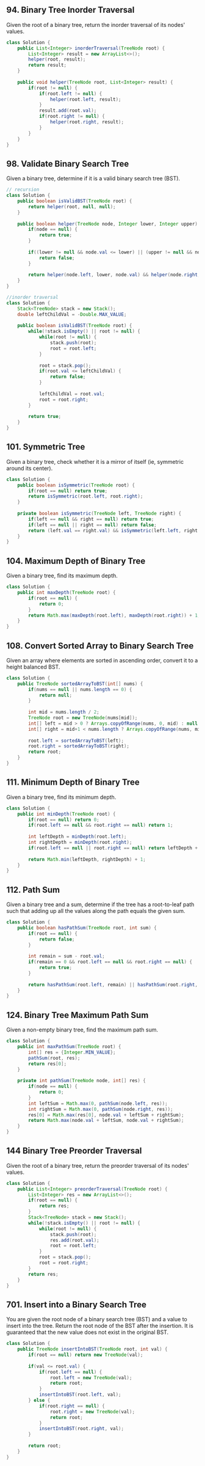 ## 94. Binary Tree Inorder Traversal
Given the root of a binary tree, return the inorder traversal of its nodes' values.
```java
class Solution {
    public List<Integer> inorderTraversal(TreeNode root) {
        List<Integer> result = new ArrayList<>();
        helper(root, result);
        return result;
    }
    
    public void helper(TreeNode root, List<Integer> result) {
        if(root != null) {
            if(root.left != null) {
                helper(root.left, result);
            }
            result.add(root.val);
            if(root.right != null) {
                helper(root.right, result);
            }
        }
    }
}
```

## 98. Validate Binary Search Tree
Given a binary tree, determine if it is a valid binary search tree (BST).
```java
// recursion
class Solution {
    public boolean isValidBST(TreeNode root) {
        return helper(root, null, null);
    }
    
    public boolean helper(TreeNode node, Integer lower, Integer upper) {
        if(node == null) {
            return true;
        }
        
        if((lower != null && node.val <= lower) || (upper != null && node.val >= upper)) {
            return false;
        }
        
        return helper(node.left, lower, node.val) && helper(node.right, node.val, upper);
    }
}
```

```java
//inorder traversal
class Solution {
    Stack<TreeNode> stack = new Stack();
    double leftChildVal = -Double.MAX_VALUE;
    
    public boolean isValidBST(TreeNode root) {
        while(!stack.isEmpty() || root != null) {
            while(root != null) {
                stack.push(root);
                root = root.left;
            }
            
            root = stack.pop();
            if(root.val <= leftChildVal) {
                return false;
            }
            
            leftChildVal = root.val;
            root = root.right;
        }
        
        return true;
    }
}
```

## 101. Symmetric Tree
Given a binary tree, check whether it is a mirror of itself (ie, symmetric around its center).
```java
class Solution {
    public boolean isSymmetric(TreeNode root) {
        if(root == null) return true;
        return isSymmetric(root.left, root.right);
    }
    
    private boolean isSymmetric(TreeNode left, TreeNode right) {
        if(left == null && right == null) return true;
        if(left == null || right == null) return false;
        return (left.val == right.val) && isSymmetric(left.left, right.right) && isSymmetric(left.right, right.left);
    }
}
```

## 104. Maximum Depth of Binary Tree
Given a binary tree, find its maximum depth.
```java
class Solution {
    public int maxDepth(TreeNode root) {
        if(root == null) {
            return 0;
        }
        return Math.max(maxDepth(root.left), maxDepth(root.right)) + 1;
    }
}
```

## 108. Convert Sorted Array to Binary Search Tree
Given an array where elements are sorted in ascending order, convert it to a height balanced BST.
```java
class Solution {
    public TreeNode sortedArrayToBST(int[] nums) {
        if(nums == null || nums.length == 0) {
            return null;
        } 
        
        int mid = nums.length / 2;
        TreeNode root = new TreeNode(nums[mid]);
        int[] left = mid > 0 ? Arrays.copyOfRange(nums, 0, mid) : null;
        int[] right = mid+1 < nums.length ? Arrays.copyOfRange(nums, mid+1, nums.length) : null;
        
        root.left = sortedArrayToBST(left);
        root.right = sortedArrayToBST(right);
        return root;
    }
}
```

## 111. Minimum Depth of Binary Tree
Given a binary tree, find its minimum depth.
```java
class Solution {
    public int minDepth(TreeNode root) {
        if(root == null) return 0;
        if(root.left == null && root.right == null) return 1;
        
        int leftDepth = minDepth(root.left);
        int rightDepth = minDepth(root.right);
        if(root.left == null || root.right == null) return leftDepth + rightDepth + 1;
        
        return Math.min(leftDepth, rightDepth) + 1;
    }
}
```

## 112. Path Sum
Given a binary tree and a sum, determine if the tree has a root-to-leaf path such that adding up all the values along the path equals the given sum.
```java
class Solution {
    public boolean hasPathSum(TreeNode root, int sum) {
        if(root == null) {
            return false;
        }
        
        int remain = sum - root.val;
        if(remain == 0 && root.left == null && root.right == null) {
            return true;
        }
        
        return hasPathSum(root.left, remain) || hasPathSum(root.right, remain);   
    }
}
```

## 124. Binary Tree Maximum Path Sum
Given a non-empty binary tree, find the maximum path sum.
```java
class Solution {
    public int maxPathSum(TreeNode root) {
        int[] res = {Integer.MIN_VALUE};
        pathSum(root, res);
        return res[0];
    }
    
    private int pathSum(TreeNode node, int[] res) {
        if(node == null) {
            return 0;
        }
        int leftSum = Math.max(0, pathSum(node.left, res));
        int rightSum = Math.max(0, pathSum(node.right, res));
        res[0] = Math.max(res[0], node.val + leftSum + rightSum);
        return Math.max(node.val + leftSum, node.val + rightSum);
    }
}
```

## 144 Binary Tree Preorder Traversal
Given the root of a binary tree, return the preorder traversal of its nodes' values.
```java
class Solution {
    public List<Integer> preorderTraversal(TreeNode root) {
        List<Integer> res = new ArrayList<>();
        if(root == null) {
            return res;
        }
        Stack<TreeNode> stack = new Stack();
        while(!stack.isEmpty() || root != null) {
            while(root != null) {
                stack.push(root);
                res.add(root.val);
                root = root.left;
            }
            root = stack.pop();
            root = root.right;
        }
        return res;
    }
}
```
## 701. Insert into a Binary Search Tree
You are given the root node of a binary search tree (BST) and a value to insert into the tree. Return the root node of the BST after the insertion. It is guaranteed that the new value does not exist in the original BST.
```java
class Solution {
    public TreeNode insertIntoBST(TreeNode root, int val) {
        if(root == null) return new TreeNode(val);
        
        if(val <= root.val) {
            if(root.left == null) {
                root.left = new TreeNode(val);
                return root;
            }
            insertIntoBST(root.left, val);
        } else {
            if(root.right == null) {
                root.right = new TreeNode(val);
                return root;
            }
            insertIntoBST(root.right, val);
        }
        
        return root;
    }
}
```